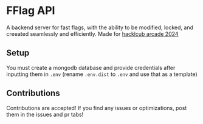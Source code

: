 # FFlag API
A backend server for fast flags, with the ability to be modified, locked, and creeated seamlessly and efficiently. Made for [hacklcub arcade 2024](https://hackclub.com/arcade)

## Setup
You must create a mongodb database and provide credentials after inputting them in `.env` (rename `.env.dist` to `.env` and use that as a template)

## Contributions
Contributions are accepted! If you find any issues or optimizations, post them in the issues and pr tabs!